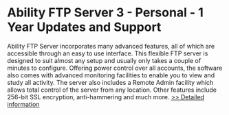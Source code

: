 # Ability FTP Server 3 - Personal - 1 Year Updates and Support
Ability FTP Server incorporates many advanced features, all of which are accessible through an easy to use interface. This flexible FTP server is designed to suit almost any setup and usually only takes a couple of minutes to configure. Offering power control over all accounts, the software also comes with advanced monitoring facilities to enable you to view and study all activity. The server also includes a Remote Admin facility which allows total control of the server from any location. Other features include 256-bit SSL encryption, anti-hammering and much more.
[>> Detailed information](https://secure.shareit.com/shareit/product.html?productid=300906724&affiliateid=200057808)